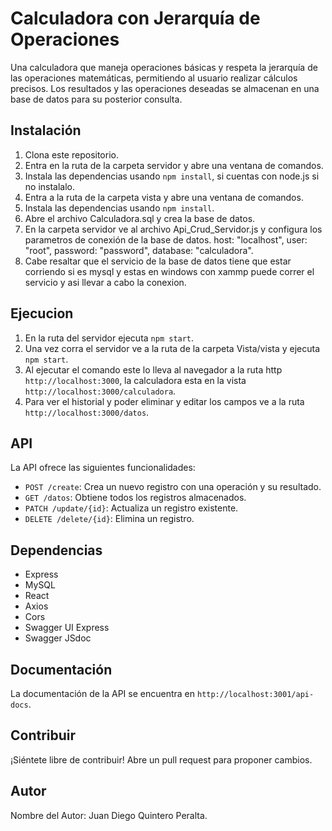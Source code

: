 # Calculadora con Jerarquía de Operaciones

Una calculadora que maneja operaciones básicas y respeta la jerarquía de las operaciones matemáticas, 
permitiendo al usuario realizar cálculos precisos. 
Los resultados y las operaciones deseadas se almacenan en una base de datos para su posterior consulta.

## Instalación

1. Clona este repositorio.
2. Entra en la ruta de la carpeta servidor y abre una ventana de comandos.
3. Instala las dependencias usando `npm install`, si cuentas con node.js si no instalalo.
4. Entra a la ruta de la carpeta vista  y abre una ventana de comandos.
5. Instala las dependencias usando `npm install`.
6. Abre el archivo Calculadora.sql y crea la base de datos.
7. En la carpeta servidor ve al archivo Api_Crud_Servidor.js y configura los parametros de conexión de la base de datos.
  host: "localhost",
  user: "root",
  password: "password",
  database: "calculadora".
8. Cabe resaltar que el servicio de la base de datos tiene que estar corriendo si es mysql y estas en windows con xammp puede correr el servicio y asi llevar a cabo la conexion.
## Ejecucion

1. En la ruta del servidor ejecuta `npm start`.
2. Una vez corra el servidor ve a la ruta de la carpeta Vista/vista  y ejecuta `npm start`.
3. Al ejecutar el comando este lo lleva al navegador a la ruta http `http://localhost:3000`, la calculadora esta en la vista `http://localhost:3000/calculadora`.
4. Para ver el historial y poder eliminar y editar los campos ve a la ruta `http://localhost:3000/datos`.




## API

La API ofrece las siguientes funcionalidades:

- `POST /create`: Crea un nuevo registro con una operación y su resultado.
- `GET /datos`: Obtiene todos los registros almacenados.
- `PATCH /update/{id}`: Actualiza un registro existente.
- `DELETE /delete/{id}`: Elimina un registro.

## Dependencias

- Express
- MySQL
- React
- Axios
- Cors
- Swagger UI Express
- Swagger JSdoc

## Documentación

La documentación de la API se encuentra en `http://localhost:3001/api-docs`.

## Contribuir

¡Siéntete libre de contribuir! Abre un pull request para proponer cambios.

## Autor

Nombre del Autor: Juan Diego Quintero Peralta.


